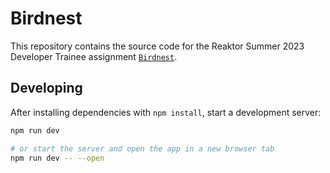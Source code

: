 # Birdnest

This repository contains the source code for the Reaktor Summer 2023 Developer Trainee assignment [`Birdnest`](https://assignments.reaktor.com/birdnest/).

## Developing

After installing dependencies with `npm install`, start a development server:

```bash
npm run dev

# or start the server and open the app in a new browser tab
npm run dev -- --open
```
